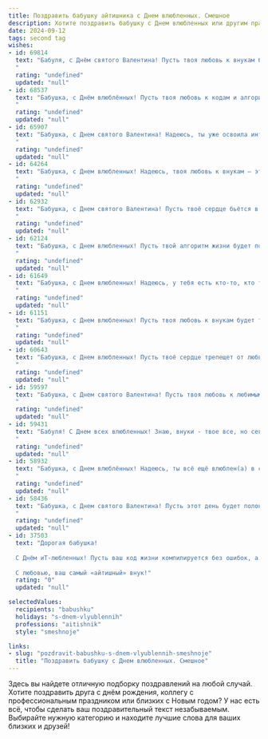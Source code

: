 ```yaml
---
title: Поздравить бабушку айтишника с Днем влюбленных. Смешное
description: Хотите поздравить бабушку с Днем влюбленных или другим праздником? Наш ИИ создаст незабываемое поздравление, а вы обязательно выделитесь среди других.  
date: 2024-09-12
tags: second tag
wishes:
- id: 69814
  text: "Бабуля, с Днём святого Валентина! Пусть твоя любовь к внукам будет такой же крепкой, как Wi-Fi сигнал в твоей квартире, и пусть твоё сердце бьется в такт с ритмом процессора! 😉❤️
  "
  rating: "undefined"
  updated: "null"
- id: 68537
  text: "Бабушка, с Днём влюблённых! Пусть твоя любовь к кодам и алгоритмам будет такой же жаркой, как баг в программе! 😜💖
  "
  rating: "undefined"
  updated: "null"
- id: 65907
  text: "Бабушка, с Днем святого Валентина! Надеюсь, ты уже освоила интернет и соцсети, чтобы получить массу виртуальных сердечек от своих \"внучат\" - моих коллег-айтишников. 😉
  "
  rating: "undefined"
  updated: "null"
- id: 64264
  text: "Бабушка, с Днем влюбленных! Надеюсь, твоя любовь к внукам — это не просто баг в матрице, а настоящая, горящая фреймворком заботы и нежности!  😉
  "
  rating: "undefined"
  updated: "null"
- id: 62932
  text: "Бабушка, с Днем святого Валентина! Пусть твоё сердце бьётся в ритме мегагерцев, а любовь работает без сбоев, как бесперебойник! 😉
  "
  rating: "undefined"
  updated: "null"
- id: 62124
  text: "Бабушка, с Днем влюбленных! Пусть твой алгоритм жизни будет полон любви, а интернет-соединение - безупречно стабильным! 😉
  "
  rating: "undefined"
  updated: "null"
- id: 61649
  text: "Бабушка, с Днем влюбленных! Надеюсь, у тебя есть кто-то, кто терпеливо разбирается в твоих настройках Wi-Fi и перезагружает роутер, когда он глючит. 😉  А если нет, то полюби себя, ведь ты - настоящая королева программирования! 😜
  "
  rating: "undefined"
  updated: "null"
- id: 61151
  text: "Бабушка, с Днем влюбленных! Пусть твоя любовь к внукам будет такой же бесконечной, как поток данных в мегабайтах, а твоя память - такой же мощной, как процессор суперкомпьютера! 😉
  "
  rating: "undefined"
  updated: "null"
- id: 60643
  text: "Бабушка, с Днем влюбленных! Пусть твоё сердце трепещет от любви к внукам, а Wi-Fi никогда не подводит, даже когда ты в чате с любимым правнуком! 🥳💻💖
  "
  rating: "undefined"
  updated: "null"
- id: 59597
  text: "Бабушка, с Днем святого Валентина! Пусть твоя любовь к любимым внукам будет такой же сильной и безотказной, как интернет после перезагрузки роутера! 😜
  "
  rating: "undefined"
  updated: "null"
- id: 59431
  text: "Бабуля! С Днем всех влюбленных! Знаю, внуки - твое все, но сегодня позволь себе помечтать о любви. Может, в твоем возрасте уже не до романтики, но зато есть Netflix и Wi-Fi! 😄  💖
  "
  rating: "undefined"
  updated: "null"
- id: 58932
  text: "Бабушка, с Днем влюблённых! Надеюсь, ты всё ещё влюблен(а) в свои любимые плюшевые тапочки и в тёплое одеяльце! А как насчёт молодого человека из IT? Может, он подарит тебе новый телефон со скидкой? 😉
  "
  rating: "undefined"
  updated: "null"
- id: 58436
  text: "Бабушка, с Днем святого Валентина! Пусть этот день будет полон любви, тепла и, конечно же,  IT-романтики!  Не забудьте зайти на \"ВКонтакте\" проведать внуков, а то они все в своих \"Инстаграмах\" застряли, о настоящей любви забыли! 😊
  "
  rating: "undefined"
  updated: "null"
- id: 37503
  text: "Дорогая бабушка!
  
  С Днём иТ-любленных! Пусть ваш код жизни компилируется без ошибок, а романтические запросы приводят к выдающимся результатам. Желаю, чтобы ваше сердце всегда находило нужные пакеты, а любовь была как постоянная поддержка в облаке — доступна, надежна и всегда под рукой! Пусть каждый ваш день будет как удачная отладка — без ошибок и с весёлым результатом.
  
  С любовью, ваш самый «айтишный» внук!"
  rating: "0"
  updated: "null"

selectedValues:
  recipients: "babushku"
  holidays: "s-dnem-vlyublennih"
  professions: "aitishnik"
  style: "smeshnoje"

links:
- slug: "pozdravit-babushku-s-dnem-vlyublennih-smeshnoje"
  title: "Поздравить бабушку с Днем влюбленных. Смешное"
---
```


Здесь вы найдете отличную подборку поздравлений на любой случай. 
Хотите поздравить друга с днём рождения, коллегу с профессиональным праздником или близких с Новым годом? У нас есть всё, чтобы сделать ваш поздравительный текст незабываемым. Выбирайте нужную категорию и находите лучшие слова для ваших близких и друзей!
